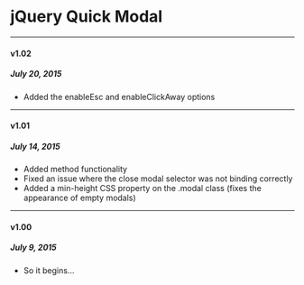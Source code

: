 # jQuery Quick Modal

---

#### v1.02
##### July 20, 2015
* Added the enableEsc and enableClickAway options

---

#### v1.01
##### July 14, 2015
* Added method functionality
* Fixed an issue where the close modal selector was not binding correctly
* Added a min-height CSS property on the .modal class (fixes the appearance of empty modals)

---

#### v1.00
##### July 9, 2015
* So it begins...